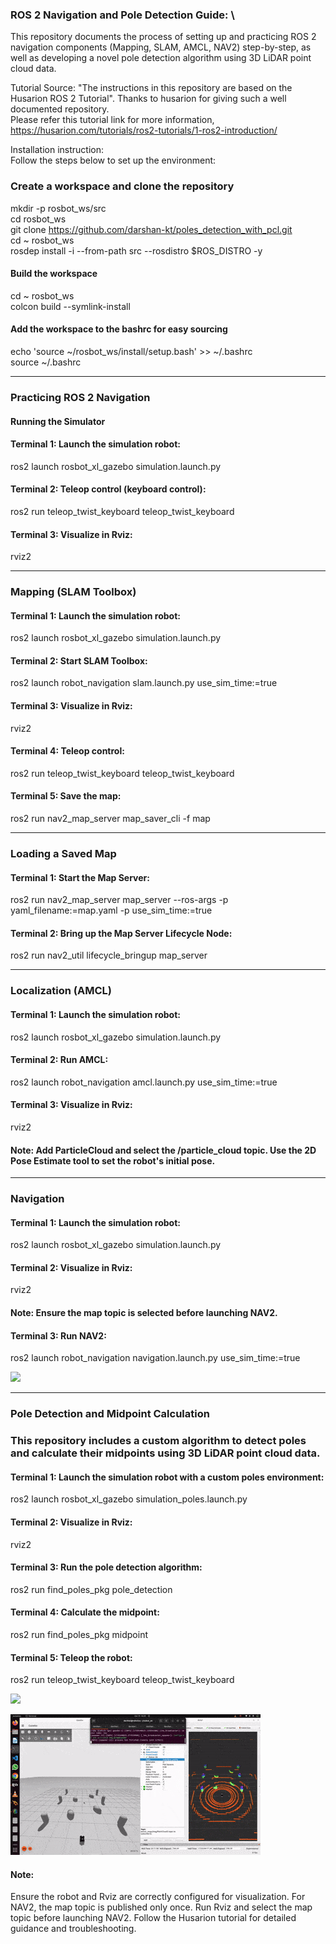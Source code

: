 
### ROS 2 Navigation and Pole Detection Guide: \
This repository documents the process of setting up and practicing ROS 2 navigation components (Mapping, SLAM, AMCL, NAV2) step-by-step, as well as developing a novel pole detection algorithm using 3D LiDAR point cloud data.

Tutorial Source: "The instructions in this repository are based on the Husarion ROS 2 Tutorial". Thanks to husarion for giving such a well documented repository. \
Please refer this tutorial link for more information, https://husarion.com/tutorials/ros2-tutorials/1-ros2-introduction/


Installation instruction: \
Follow the steps below to set up the environment:

### Create a workspace and clone the repository
mkdir -p rosbot_ws/src \
cd rosbot_ws \
git clone https://github.com/darshan-kt/poles_detection_with_pcl.git \
cd ~ rosbot_ws \
rosdep install -i --from-path src --rosdistro $ROS_DISTRO -y 

#### Build the workspace
cd ~ rosbot_ws \
colcon build --symlink-install

#### Add the workspace to the bashrc for easy sourcing
echo 'source ~/rosbot_ws/install/setup.bash' >> ~/.bashrc \
source ~/.bashrc

-----------------------

### Practicing ROS 2 Navigation
#### Running the Simulator
#### Terminal 1:  Launch the simulation robot:
ros2 launch rosbot_xl_gazebo simulation.launch.py

#### Terminal 2:  Teleop control (keyboard control):
ros2 run teleop_twist_keyboard teleop_twist_keyboard

#### Terminal 3:  Visualize in Rviz:
rviz2

-----------------------

### Mapping (SLAM Toolbox)
#### Terminal 1: Launch the simulation robot:
ros2 launch rosbot_xl_gazebo simulation.launch.py


#### Terminal 2:  Start SLAM Toolbox:
ros2 launch robot_navigation slam.launch.py use_sim_time:=true

#### Terminal 3:  Visualize in Rviz:
rviz2

#### Terminal 4: Teleop control:
ros2 run teleop_twist_keyboard teleop_twist_keyboard

#### Terminal 5: Save the map:
ros2 run nav2_map_server map_saver_cli -f map

------------------------------------

### Loading a Saved Map
#### Terminal 1:  Start the Map Server:
ros2 run nav2_map_server map_server --ros-args -p yaml_filename:=map.yaml -p use_sim_time:=true

#### Terminal 2:  Bring up the Map Server Lifecycle Node:
ros2 run nav2_util lifecycle_bringup map_server

-------------------------------------

### Localization (AMCL)
#### Terminal 1: Launch the simulation robot:
ros2 launch rosbot_xl_gazebo simulation.launch.py

#### Terminal 2: Run AMCL:
ros2 launch robot_navigation amcl.launch.py use_sim_time:=true

#### Terminal 3: Visualize in Rviz:
rviz2

#### Note: Add ParticleCloud and select the /particle_cloud topic. Use the 2D Pose Estimate tool to set the robot's initial pose.

------------------------------

### Navigation
#### Terminal 1: Launch the simulation robot:
ros2 launch rosbot_xl_gazebo simulation.launch.py

#### Terminal 2: Visualize in Rviz:
rviz2

#### Note: Ensure the map topic is selected before launching NAV2.

#### Terminal 3: Run NAV2:
ros2 launch robot_navigation navigation.launch.py use_sim_time:=true

![](https://github.com/darshan-kt/poles_detection_with_pcl/navigation.gif)

--------------------------------

### Pole Detection and Midpoint Calculation
### This repository includes a custom algorithm to detect poles and calculate their midpoints using 3D LiDAR point cloud data.


#### Terminal 1: Launch the simulation robot with a custom poles environment:
ros2 launch rosbot_xl_gazebo simulation_poles.launch.py

#### Terminal 2: Visualize in Rviz:
rviz2

#### Terminal 3: Run the pole detection algorithm:
ros2 run find_poles_pkg pole_detection

#### Terminal 4: Calculate the midpoint:
ros2 run find_poles_pkg midpoint

#### Terminal 5: Teleop the robot:
ros2 run teleop_twist_keyboard teleop_twist_keyboard

![](https://github.com/darshan-kt/poles_detection_with_pcl/pole_detection_algo-1.gif)

![alt text](pole_detection_algo-1.gif)

#### Note: 
Ensure the robot and Rviz are correctly configured for visualization.
For NAV2, the map topic is published only once. Run Rviz and select the map topic before launching NAV2.
Follow the Husarion tutorial for detailed guidance and troubleshooting.